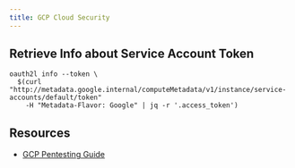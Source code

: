 ```yaml
---
title: GCP Cloud Security
---
```


## Retrieve Info about Service Account Token

```
oauth2l info --token \
  $(curl "http://metadata.google.internal/computeMetadata/v1/instance/service-accounts/default/token"
    -H "Metadata-Flavor: Google" | jq -r '.access_token')
```

## Resources

* [GCP Pentesting Guide](https://slashparity.com/?p=938)

